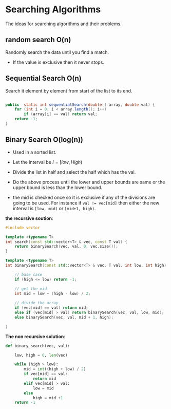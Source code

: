 # Searching Algorithms

The ideas for searching algorithms and their problems.

## random search O(n)

Randomly search the data until you find a match.

* If the value is exclusive then it never stops.

## Sequential Search O(n)

Search it element by element from start of the list to its end.

```java

public  static int sequentialSearch(double[] array, double val) {
    for (int i = 0; i < array.length(); i++)
        if (array[i] == val) return val;
    return -1;
}

```

## Binary Search O(log(n))

- Used in a sorted list.

- Let the interval be $I = [low, High)$
- Divide the list in half and select the half which has the val.
- Do the above process until the lower and upper bounds are same or the upper bound is less than the lower bound.
- the mid is checked once so it is exclusive if any of the divisions are going to be used. For instance if `val != vec[mid]` then either the new interval is `[low, mid)` or `[mid+1, high)`.

**the recursive soution**:

```C++
#include vector

template <typename T> 
int search(const std::vector<T> & vec, const T val) {
    return binarySearch(vec, val, 0, vec.size());
}

template <typename T>
int binarySearch(const std::vector<T> & vec, T val, int low, int high) {

    // base case
    if (high <= low) return -1;

    // get the mid
    int mid = low + (high - low) / 2;
    
    // divide the array
    if (vec[mid] == val) return mid; 
    else if (vec[mid] > val) return binarySearch(vec, val, low, mid);
    else binarySearch(vec, val, mid + 1, high);

}

```

**The non recursive solution**:

```python
def binary_search(vec, val):

    low, high = 0, len(vec)

    while (high > low):
        mid = int((high + low) / 2)
        if vec[mid] == val: 
            return mid
        elif vec[mid] > val: 
            low = mid
        else 
            high = mid +1
    return -1
```
